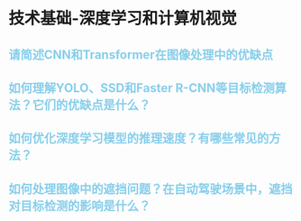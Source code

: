 # 技术基础-深度学习和计算机视觉

## <font color="skyblue">请简述CNN和Transformer在图像处理中的优缺点</font>

## <font color="skyblue">如何理解YOLO、SSD和Faster R-CNN等目标检测算法？它们的优缺点是什么？</font>

## <font color="skyblue">如何优化深度学习模型的推理速度？有哪些常见的方法？</font>

## <font color="skyblue">如何处理图像中的遮挡问题？在自动驾驶场景中，遮挡对目标检测的影响是什么？</font>

